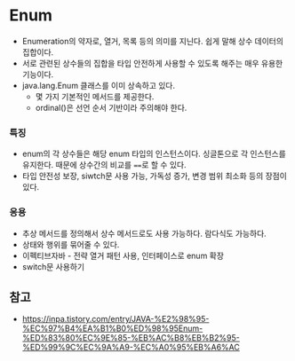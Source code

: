 # Enum

- Enumeration의 약자로, 열거, 목록 등의 의미를 지닌다. 쉽게 말해 상수 데이터의 집합이다.
- 서로 관련된 상수들의 집합을 타입 안전하게 사용할 수 있도록 해주는 매우 유용한 기능이다.
- java.lang.Enum 클래스를 이미 상속하고 있다.
  - 몇 가지 기본적인 메서드를 제공한다.
  - ordinal()은 선언 순서 기반이라 주의해야 한다.

### 특징

- enum의 각 상수들은 해당 enum 타입의 인스턴스이다. 싱글톤으로 각 인스턴스를 유지한다. 때문에 상수간의 비교를 `==`로 할 수 있다.
- 타입 안전성 보장, siwtch문 사용 가능, 가독성 증가, 변경 범위 최소화 등의 장점이 있다.

### 응용

- 추상 메서드를 정의해서 상수 메서드로도 사용 가능하다. 람다식도 가능하다.
- 상태와 행위를 묶어줄 수 있다.
- 이펙티브자바 - 전략 열거 패턴 사용, 인터페이스로 enum 확장
- switch문 사용하기

## 참고

- https://inpa.tistory.com/entry/JAVA-%E2%98%95-%EC%97%B4%EA%B1%B0%ED%98%95Enum-%ED%83%80%EC%9E%85-%EB%AC%B8%EB%B2%95-%ED%99%9C%EC%9A%A9-%EC%A0%95%EB%A6%AC

